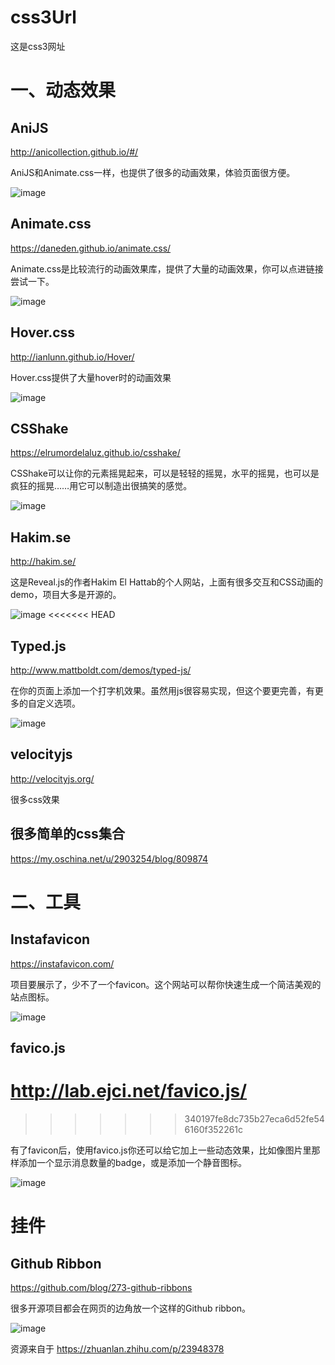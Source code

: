 # css3Url
这是css3网址
# 一、动态效果
## AniJS

http://anicollection.github.io/#/

AniJS和Animate.css一样，也提供了很多的动画效果，体验页面很方便。

![image](https://github.com/anHaoRan/css3Url/blob/master/images/img.png)

## Animate.css
https://daneden.github.io/animate.css/

Animate.css是比较流行的动画效果库，提供了大量的动画效果，你可以点进链接尝试一下。

![image](https://github.com/anHaoRan/css3Url/blob/master/images/img1.png)

## Hover.css

http://ianlunn.github.io/Hover/

Hover.css提供了大量hover时的动画效果

![image](https://github.com/anHaoRan/css3Url/blob/master/images/img2.png)

## CSShake

https://elrumordelaluz.github.io/csshake/

CSShake可以让你的元素摇晃起来，可以是轻轻的摇晃，水平的摇晃，也可以是疯狂的摇晃……用它可以制造出很搞笑的感觉。

![image](https://github.com/anHaoRan/css3Url/blob/master/images/img3.png)

## Hakim.se

http://hakim.se/

这是Reveal.js的作者Hakim El Hattab的个人网站，上面有很多交互和CSS动画的demo，项目大多是开源的。

![image](https://github.com/anHaoRan/css3Url/blob/master/images/img4.png)
<<<<<<< HEAD

## Typed.js

http://www.mattboldt.com/demos/typed-js/

在你的页面上添加一个打字机效果。虽然用js很容易实现，但这个要更完善，有更多的自定义选项。

![image](https://github.com/anHaoRan/css3Url/blob/master/images/img5.png)
## velocityjs

http://velocityjs.org/

很多css效果

## 很多简单的css集合

https://my.oschina.net/u/2903254/blog/809874

# 二、工具

## Instafavicon

https://instafavicon.com/

项目要展示了，少不了一个favicon。这个网站可以帮你快速生成一个简洁美观的站点图标。

![image](https://github.com/anHaoRan/css3Url/blob/master/images/img6.png)

## favico.js

http://lab.ejci.net/favico.js/
=======
>>>>>>> 340197fe8dc735b27eca6d52fe546160f352261c

有了favicon后，使用favico.js你还可以给它加上一些动态效果，比如像图片里那样添加一个显示消息数量的badge，或是添加一个静音图标。

![image](https://github.com/anHaoRan/css3Url/blob/master/images/img7.png)

# 挂件
## Github Ribbon

https://github.com/blog/273-github-ribbons

很多开源项目都会在网页的边角放一个这样的Github ribbon。

![image](https://github.com/anHaoRan/css3Url/blob/master/images/img8.png)

资源来自于
https://zhuanlan.zhihu.com/p/23948378
